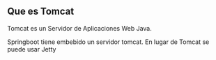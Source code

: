 ## Que es Tomcat

Tomcat es un Servidor de Aplicaciones Web Java.


Springboot tiene embebido un servidor tomcat.
En lugar de Tomcat se puede usar Jetty
